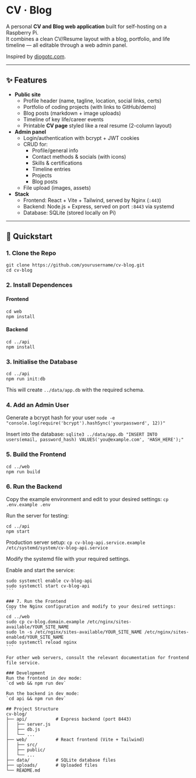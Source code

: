 # CV · Blog

A personal **CV and Blog web application** built for self-hosting on a Raspberry Pi.  
It combines a clean CV/Resume layout with a blog, portfolio, and life timeline — all editable through a web admin panel.

Inspired by [diogotc.com](https://diogotc.com).

---

## ✨ Features

- **Public site**
  - Profile header (name, tagline, location, social links, certs)
  - Portfolio of coding projects (with links to GitHub/demo)
  - Blog posts (markdown + image uploads)
  - Timeline of key life/career events
  - Printable **CV page** styled like a real resume (2-column layout)
- **Admin panel**
  - Login/authentication with bcrypt + JWT cookies
  - CRUD for:
    - Profile/general info
    - Contact methods & socials (with icons)
    - Skills & certifications
    - Timeline entries
    - Projects
    - Blog posts
  - File upload (images, assets)
- **Stack**
  - Frontend: React + Vite + Tailwind, served by Nginx (`:443`)
  - Backend: Node.js + Express, served on port `:8443` via systemd
  - Database: SQLite (stored locally on Pi)

---

## 🚀 Quickstart

### 1. Clone the Repo
```
git clone https://github.com/yourusername/cv-blog.git
cd cv-blog
```

### 2. Install Dependences
#### Frontend
```
cd web
npm install
```

#### Backend
```
cd ../api
npm install
```

### 3. Initialise the Database
```
cd ../api
npm run init:db
```
This will create `../data/app.db` with the required schema.

### 4. Add an Admin User
Generate a bcrypt hash for your user
`node -e "console.log(require('bcrypt').hashSync('yourpassword', 12))"`

Insert into the database:
`sqlite3 ../data/app.db "INSERT INTO users(email, password_hash) VALUES('you@example.com', 'HASH_HERE');"`

### 5. Build the Frontend
```
cd ../web
npm run build
```

### 6. Run the Backend
Copy the example environment and edit to your desired settings:
`cp .env.example .env`

Run the server for testing:
```
cd ../api
npm start
```

Production server setup:
`cp cv-blog-api.service.example /etc/systemd/system/cv-blog-api.service`

Modify the systemd file with your required settings.

Enable and start the service:
````
sudo systemctl enable cv-blog-api
sudo systemctl start cv-blog-api
```

### 7. Run the Frontend
Copy the Nginx configuration and modify to your desired settings:
```
cd ../web
sudo cp cv-blog.domain.example /etc/nginx/sites-available/YOUR_SITE_NAME
sudo ln -s /etc/nginx/sites-available/YOUR_SITE_NAME /etc/nginx/sites-enabled/YOUR_SITE_NAME
sudo systemctl reload nginx
```

For other web servers, consult the relevant documentation for frontend file service.

### Development
Run the frontend in dev mode:
`cd web && npm run dev`

Run the backend in dev mode:
`cd api && npm run dev`

## Project Structure
cv-blog/
├── api/           # Express backend (port 8443)
│   ├── server.js
│   ├── db.js
│   └── ...
├── web/           # React frontend (Vite + Tailwind)
│   ├── src/
│   ├── public/
│   └── ...
├── data/          # SQLite database files
├── uploads/       # Uploaded files
└── README.md

